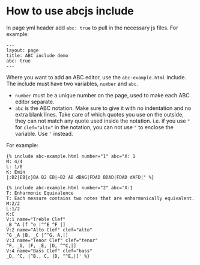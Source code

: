 # How to use abcjs include

In page yml header add `abc: true` to pull in the necessary js files.
For example:

```
---
layout: page
title: ABC include demo
abc: true
---
```

Where you want to add an ABC editor, use the `abc-example.html` include. 
The include must have two variables, `number` and `abc`. 
- `number` must be a unique number on the page, used to make each ABC editor separate.
- `abc` is the ABC notation. Make sure to give it with no indentation and no extra blank lines. Take care of which quotes you use on the outside, they can not match any quote used inside the notation. i.e. if you use `"` for `clef="alto"` in the notation, you can not use `"` to enclose the variable. Use `'` instead.

For example:

```
{% include abc-example.html number="1" abc="X: 1
M: 4/4
L: 1/8
K: Emin
|:D2|EB{c}BA B2 EB|~B2 AB dBAG|FDAD BDAD|FDAD dAFD|" %}
```

```
{% include abc-example.html number="2" abc='X:1
T: Enharmonic Equivalence
T: Each measure contains two notes that are enharmonically equivalent.
M:2/2
L:1/2
K:C
V:1 name="Treble Clef"
_B ^A |f ^e |^^E ^F |]
V:2 name="Alto Clef" clef="alto"
^G _A |B, _C |^^G, A,|]
V:3 name="Tenor Clef" clef="tenor"
^F, _G, |F, _E, |D, ^^C,|]
V:4 name="Bass Clef" clef="bass"
_D, ^C, |^B,, C, |D, ^^E,|]' %}
```